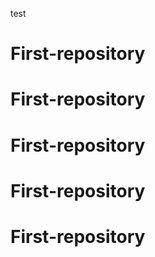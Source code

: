 test
# First-repository
# First-repository
# First-repository
# First-repository
# First-repository
